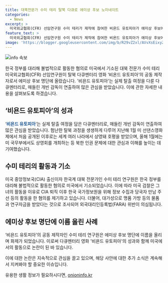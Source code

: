 ```yaml
---
title: 대북전문가 수미 테리 탈북 다큐로 에미상 후보 노미네이트
categories:
  - News
excerpt: >
  미국외교협회(CFR) 선임연구원 수미 테리가 제작에 참여한 비욘드 유토피아가 에미상 후보에 오른 소식이 전해졌다. 이 다큐멘터리는 탈북가족의 실제 탈출 여정과 북한에 있는 아들을 한국으로 데려오려는 어머니의 이야기를 담고 있으며, 매들린 개빈 감독의 연출로 지난해에는 세계 여러 나라에서 호평을 받았다. 그러나 수미 테리 연구원은 미국정부 대리 활동 혐의로 미 검찰에 기소되었는데, 이에 대한 논란이 예상된다.
feature_text: >
  미국외교협회(CFR) 선임연구원 수미 테리가 제작에 참여한 비욘드 유토피아가 에미상 후보에 오른 소식이 전해졌다. 이 다큐멘터리는 탈북가족의 실제 탈출 여정과 북한에 있는 아들을 한국으로 데려오려는 어머니의 이야기를 담고 있으며, 매들린 개빈 감독의 연출로 지난해에는 세계 여러 나라에서 호평을 받았다. 그러나 수미 테리 연구원은 미국정부 대리 활동 혐의로 미 검찰에 기소되었는데, 이에 대한 논란이 예상된다.
image: 'https://blogger.googleusercontent.com/img/b/R29vZ2xl/AVvXsEixyZcFfHzMRdzZMjFBmAUKJYCLCGyLL1o632UiGVXcaFdKo_bkvkuCioo0uUKlGfBVcT3P84aROyZIXSBEx3Aw5nCQ3pTgDom1WDC4m8eifvWiAmWEEVb4x6G_l8C0QH225ldMjyaFvpxGEBGNO37VmDTDMHGhJPq73UglMfDca1-0aw/s1600/blogspot.png'
---
```


<p><img src="https://blogger.googleusercontent.com/img/b/R29vZ2xl/AVvXsEixyZcFfHzMRdzZMjFBmAUKJYCLCGyLL1o632UiGVXcaFdKo_bkvkuCioo0uUKlGfBVcT3P84aROyZIXSBEx3Aw5nCQ3pTgDom1WDC4m8eifvWiAmWEEVb4x6G_l8C0QH225ldMjyaFvpxGEBGNO37VmDTDMHGhJPq73UglMfDca1-0aw/s1600/blogspot.png" alt="info 속보" /></p>

<p>한국 정부를 대리해 불법적으로 활동한 혐의로 미국에서 기소된 대북 전문가 수미 테리 미국외교협회(CFR) 선임연구원이 탈북 다큐멘터리 영화 ‘비욘드 유토피아’의 공동 제작자로서 에미상 후보 명단에 올랐습니다. '비욘드 유토피아'는 실제 탈출 여정을 다룬 다큐멘터리로, 매들린 개빈 감독이 연출하여 많은 관심을 받았습니다. 이에 관한 자세한 내용을 살펴보도록 하겠습니다. </p>

<h2 data-ke-size="size26">‘비욘드 유토피아’의 성과</h2>

<p>‘<b><span style="color: #1a5490;">비욘드 유토피아</span></b>’는 실제 탈출 여정을 담은 다큐멘터리로, 매들린 개빈 감독이 연출하여 많은 관심을 받았습니다. 험난한 탈북 과정을 생생하게 다루어 지난해 1월 미 선댄스영화제에서 처음 공개된 이후로는 세계 여러 나라에서 상영돼 호평을 받았으며, 올해 1월에는 미 국무부에서도 상영회를 개최하는 등 북한 인권 문제에 대한 관심과 이해를 높이는 데 기여했습니다. </p>

<h2 data-ke-size="size26">수미 테리의 활동과 기소</h2>

<p>미국 중앙정보국(CIA) 출신이자 한국계 대북 전문가인 수미 테리 연구원은 한국 정부를 대리해 불법적으로 활동한 혐의로 미국에서 기소되었습니다. 이에 따라 미국 검찰은 그녀의 활동을 이유로 CIA 퇴직 이후 한국 국가정보원을 위해 정보 수집과 당국자 만남 주선 등의 활동을 한 혐의를 제기하고 있습니다. 더불어, 대가성으로 명품 가방 등의 물품과 연구자금을 받았다는 것으로 조사되어 외국대리인등록법(FARA) 위반이 의심됩니다.</p>

<h2 data-ke-size="size26">에미상 후보 명단에 이름 올린 사례</h2>

<p>‘비욘드 유토피아’의 공동 제작자인 수미 테리 연구원은 에미상 후보 명단에 이름을 올리며 화제가 되었습니다. 이로써 다큐멘터리 영화 '비욘드 유토피아'의 성과와 함께 미국에서의 활동으로 논란이 된 바 있습니다. </p>

<p>이에 대한 논란은 지속적으로 관심을 끌고 있으며, 해당 사안에 대한 추가 소식은 계속해서 지켜봐야 할 중요한 이슈입니다.</p>
유용한 생활 정보가 필요하시다면, <a href="https://onioninfo.kr" rel="dofollow">onioninfo.kr</a>


